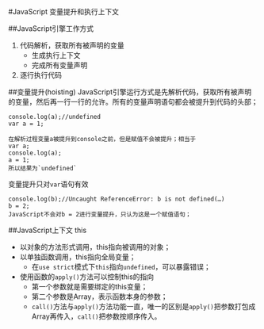 #JavaScript 变量提升和执行上下文

##JavaScript引擎工作方式
1. 代码解析，获取所有被声明的变量
	+ 生成执行上下文
	+ 完成所有变量声明
2. 逐行执行代码

##变量提升(hoisting)
JavaScript引擎运行方式是先解析代码，获取所有被声明的变量，然后再一行一行的允许。所有的变量声明语句都会被提升到代码的头部；

	console.log(a);//undefined
	var a = 1;
	
	在解析过程变量a被提升到console之前，但是赋值不会被提升；相当于
	var a;
	console.log(a);
	a = 1;
	所以结果为`undefined`

变量提升只对`var`语句有效

	console.log(b);//Uncaught ReferenceError: b is not defined(…)
	b = 2;
	JavaScript不会对b = 2进行变量提升，只认为这是一个赋值语句；



##JavaScript上下文 this
+ 以对象的方法形式调用，this指向被调用的对象；
+ 以单独函数调用，this指向全局变量；
	* 在`use strict`模式下`this`指向`undefined`，可以暴露错误；
+ 使用函数的`apply()`方法可以控制this的指向
	* 第一个参数就是需要绑定的this变量；
	* 第二个参数是Array，表示函数本身的参数；
	* `call()`方法与`apply()`方法功能一直，唯一的区别是`apply()`把参数打包成Array再传入，`call()`把参数按顺序传入。
